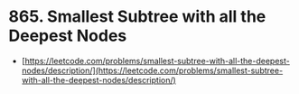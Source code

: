 # 865. Smallest Subtree with all the Deepest Nodes

- [https://leetcode.com/problems/smallest-subtree-with-all-the-deepest-nodes/description/](https://leetcode.com/problems/smallest-subtree-with-all-the-deepest-nodes/description/)
